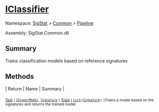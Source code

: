 # [IClassifier](./IClassifier.md)

Namespace: [SigStat]() > [Common](./../README.md) > [Pipeline](./README.md)

Assembly: SigStat.Common.dll

## Summary
Trains classification models based on reference signatures

## Methods

| Return | Name | Summary | 

<sub>[Test](./Methods/IClassifier-100663477.md) ( [`ISignerModel`](./ISignerModel.md), [`Signature`](./../Signature.md) )</sub><sub></sub>
<sub>[Train](./Methods/IClassifier-100663476.md) ( [`List`](https://docs.microsoft.com/en-us/dotnet/api/System.Collections.Generic.List-1)\<[`Signature`](./../Signature.md)> )</sub><sub>Trains a model based on the signatures and returns the trained model</sub>


